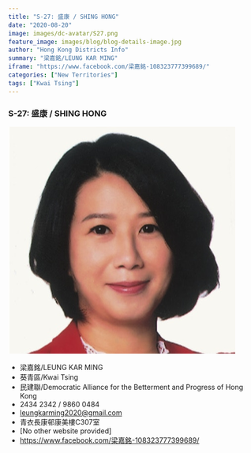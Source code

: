 ```yaml
---
title: "S-27: 盛康 / SHING HONG"
date: "2020-08-20"
image: images/dc-avatar/S27.png
feature_image: images/blog/blog-details-image.jpg
author: "Hong Kong Districts Info"
summary: "梁嘉銘/LEUNG KAR MING"
iframe: "https://www.facebook.com/梁嘉銘-108323777399689/"
categories: ["New Territories"]
tags: ["Kwai Tsing"]
---
```


### S-27: 盛康 / SHING HONG  
![](/images/dc-avatar/S27.png)  

 - 梁嘉銘/LEUNG KAR MING  
 - 葵青區/Kwai Tsing  
 - 民建聯/Democratic Alliance for the Betterment and Progress of Hong Kong  
 - 2434 2342 / 9860 0484  
 - leungkarming2020@gmail.com  
 - 青衣長康邨康美樓C307室  
 - [No other website provided]  
 - https://www.facebook.com/梁嘉銘-108323777399689/

